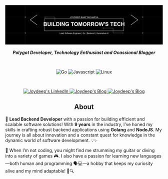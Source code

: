 <img src="https://github.com/linkwithjoydeep/linkwithjoydeep/blob/main/linkedin_banner.png" />

<br>
<div align="center">
  
  *****Polygot Developer, Technology Enthusiast and Ocassional Blogger*****

</div>
<br>
<p align="center">
  <img src="https://img.shields.io/badge/Go-00ADD8?style=for-the-badge&logo=go&logoColor=white" alt="Go"/>
  <img src="https://img.shields.io/badge/JavaScript-F7DF1E?style=for-the-badge&logo=javascript&logoColor=black" alt="Javascript"/>
<!--   <img src="https://img.shields.io/badge/Java-ED8B00?style=for-the-badge&logo=java&logoColor=white" alt="Java"/> -->
<!--   <img src="https://img.shields.io/badge/C%2B%2B-00599C?style=for-the-badge&logo=c%2B%2B&logoColor=white" alt="C++"/> -->
  <img src="https://img.shields.io/badge/Linux-FCC624?style=for-the-badge&logo=linux&logoColor=black" alt="Linux"/>
</p>
<br>
<p align="center">
  <a href="https://www.linkedin.com/in/linkwithjoy/">
    <img src="https://img.shields.io/badge/LinkedIn-0077B5?style=for-the-badge&logo=linkedin&logoColor=white" alt="Joydeep's LinkedIn"/>
  </a>

  <a href="https://medium.com/@linkwithjoydeep">
    <img src="https://img.shields.io/badge/Medium-12100E?style=for-the-badge&logo=medium&logoColor=white" alt="Joydeep's Blog"/>
  </a>

  <a href="https://joywrites.dev">
    <img src="https://img.shields.io/badge/Blog%20%E2%98%95-joywrites.dev-667eea?style=for-the-badge&logo=rss&logoColor=white" alt="Joydeep's Blog"/>
  </a>
</p>


<div align="center">

## About

</div>

<div align="left">

🚀 **Lead Backend Developer** with a passion for building efficient and scalable software solutions! With **9 years** in the industry, I’ve honed my skills in crafting robust backend applications using **Golang** and **NodeJS**. My journey is all about innovation and a constant quest for knowledge in the dynamic world of software development. 💡✨

🎸 When I’m not coding, you might find me strumming my guitar or diving into a variety of games 🎮. I also have a passion for learning new languages—both human and programming 🗣️💻—a hobby that keeps my curiosity alive and my mind adaptable! 🌱🔍

</div>

